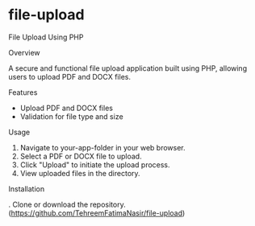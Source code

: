 # file-upload



File Upload Using PHP

Overview

A secure and functional file upload application built using PHP, allowing users to upload PDF and DOCX files.



Features

- Upload PDF and DOCX files
- Validation for file type and size


Usage

1. Navigate to your-app-folder in your web browser.
2. Select a PDF or DOCX file to upload.
3. Click "Upload" to initiate the upload process.
4. View uploaded files in the  directory.



Installation

. Clone or download the repository.(https://github.com/TehreemFatimaNasir/file-upload)
